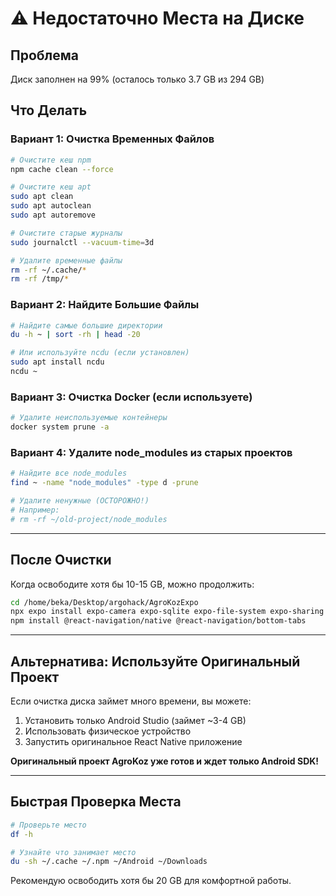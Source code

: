 # ⚠️ Недостаточно Места на Диске

## Проблема
Диск заполнен на 99% (осталось только 3.7 GB из 294 GB)

## Что Делать

### Вариант 1: Очистка Временных Файлов

```bash
# Очистите кеш npm
npm cache clean --force

# Очистите кеш apt
sudo apt clean
sudo apt autoclean
sudo apt autoremove

# Очистите старые журналы
sudo journalctl --vacuum-time=3d

# Удалите временные файлы
rm -rf ~/.cache/*
rm -rf /tmp/*
```

### Вариант 2: Найдите Большие Файлы

```bash
# Найдите самые большие директории
du -h ~ | sort -rh | head -20

# Или используйте ncdu (если установлен)
sudo apt install ncdu
ncdu ~
```

### Вариант 3: Очистка Docker (если используете)

```bash
# Удалите неиспользуемые контейнеры
docker system prune -a
```

### Вариант 4: Удалите node_modules из старых проектов

```bash
# Найдите все node_modules
find ~ -name "node_modules" -type d -prune

# Удалите ненужные (ОСТОРОЖНО!)
# Например:
# rm -rf ~/old-project/node_modules
```

---

## После Очистки

Когда освободите хотя бы 10-15 GB, можно продолжить:

```bash
cd /home/beka/Desktop/argohack/AgroKozExpo
npx expo install expo-camera expo-sqlite expo-file-system expo-sharing
npm install @react-navigation/native @react-navigation/bottom-tabs
```

---

## Альтернатива: Используйте Оригинальный Проект

Если очистка диска займет много времени, вы можете:

1. Установить только Android Studio (займет ~3-4 GB)
2. Использовать физическое устройство
3. Запустить оригинальное React Native приложение

**Оригинальный проект AgroKoz уже готов и ждет только Android SDK!**

---

## Быстрая Проверка Места

```bash
# Проверьте место
df -h

# Узнайте что занимает место
du -sh ~/.cache ~/.npm ~/Android ~/Downloads
```

Рекомендую освободить хотя бы 20 GB для комфортной работы.
